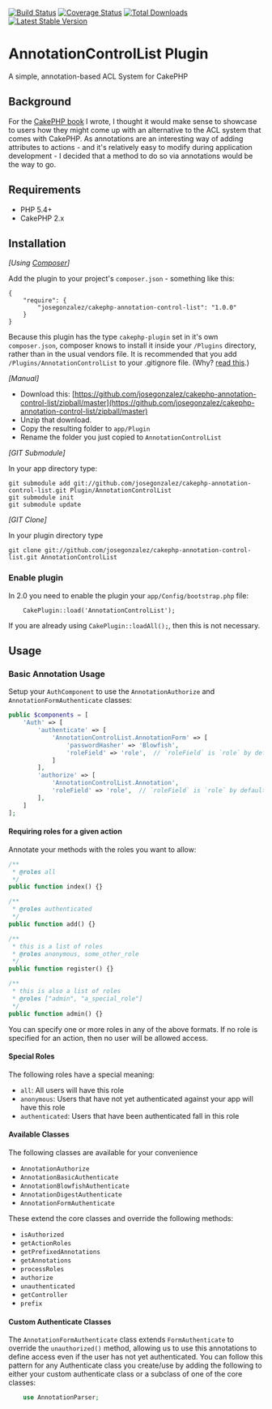 [![Build Status](https://travis-ci.org/josegonzalez/cakephp-annotation-control-list.svg?branch=master)](https://travis-ci.org/josegonzalez/cakephp-annotation-control-list) [![Coverage Status](https://img.shields.io/coveralls/josegonzalez/cakephp-annotation-control-list.svg)](https://coveralls.io/r/josegonzalez/cakephp-annotation-control-list?branch=master) [![Total Downloads](https://poser.pugx.org/josegonzalez/cakephp-annotation-control-list/downloads.svg)](https://packagist.org/packages/josegonzalez/cakephp-annotation-control-list) [![Latest Stable Version](https://poser.pugx.org/josegonzalez/cakephp-annotation-control-list/v/stable.svg)](https://packagist.org/packages/josegonzalez/cakephp-annotation-control-list)

# AnnotationControlList Plugin

A simple, annotation-based ACL System for CakePHP

## Background

For the [CakePHP book](http://josediazgonzalez.com/cakephp-book/) I wrote, I thought it would make sense to showcase to users how they might come up with an alternative to the ACL system that comes with CakePHP. As annotations are an interesting way of adding attributes to actions - and it's relatively easy to modify during application development - I decided that a method to do so via annotations would be the way to go.

## Requirements

* PHP 5.4+
* CakePHP 2.x

## Installation

_[Using [Composer](http://getcomposer.org/)]_

Add the plugin to your project's `composer.json` - something like this:

	{
		"require": {
			"josegonzalez/cakephp-annotation-control-list": "1.0.0"
		}
	}

Because this plugin has the type `cakephp-plugin` set in it's own `composer.json`, composer knows to install it inside your `/Plugins` directory, rather than in the usual vendors file. It is recommended that you add `/Plugins/AnnotationControlList` to your .gitignore file. (Why? [read this](http://getcomposer.org/doc/faqs/should-i-commit-the-dependencies-in-my-vendor-directory.md).)

_[Manual]_

* Download this: [https://github.com/josegonzalez/cakephp-annotation-control-list/zipball/master](https://github.com/josegonzalez/cakephp-annotation-control-list/zipball/master)
* Unzip that download.
* Copy the resulting folder to `app/Plugin`
* Rename the folder you just copied to `AnnotationControlList`

_[GIT Submodule]_

In your app directory type:

	git submodule add git://github.com/josegonzalez/cakephp-annotation-control-list.git Plugin/AnnotationControlList
	git submodule init
	git submodule update

_[GIT Clone]_

In your plugin directory type

	git clone git://github.com/josegonzalez/cakephp-annotation-control-list.git AnnotationControlList

### Enable plugin

In 2.0 you need to enable the plugin your `app/Config/bootstrap.php` file:

		CakePlugin::load('AnnotationControlList');

If you are already using `CakePlugin::loadAll();`, then this is not necessary.

## Usage

### Basic Annotation Usage

Setup your `AuthComponent` to use the `AnnotationAuthorize` and `AnnotationFormAuthenticate` classes:

```php
public $components = [
	'Auth' => [
		'authenticate' => [
			'AnnotationControlList.AnnotationForm' => [
				'passwordHasher' => 'Blowfish',
				'roleField' => 'role',  // `roleField` is `role` by default
			]
		],
		'authorize' => [
			'AnnotationControlList.Annotation',
			'roleField' => 'role',  // `roleField` is `role` by default
		],
	]
];
```

#### Requiring roles for a given action

Annotate your methods with the roles you want to allow:

```php
/**
 * @roles all
 */
public function index() {}

/**
 * @roles authenticated
 */
public function add() {}

/**
 * this is a list of roles
 * @roles anonymous, some_other_role
 */
public function register() {}

/**
 * this is also a list of roles
 * @roles ["admin", "a_special_role"]
 */
public function admin() {}
```

You can specify one or more roles in any of the above formats. If no role is specified for an action, then no user will be allowed access.

#### Special Roles

The following roles have a special meaning:

- `all`: All users will have this role
- `anonymous`: Users that have not yet authenticated against your app will have this role
- `authenticated`: Users that have been authenticated fall in this role

#### Available Classes

The following classes are available for your convenience

- `AnnotationAuthorize`
- `AnnotationBasicAuthenticate`
- `AnnotationBlowfishAuthenticate`
- `AnnotationDigestAuthenticate`
- `AnnotationFormAuthenticate`

These extend the core classes and override the following methods:

- `isAuthorized`
- `getActionRoles`
- `getPrefixedAnnotations`
- `getAnnotations`
- `processRoles`
- `authorize`
- `unauthenticated`
- `getController`
- `prefix`

#### Custom Authenticate Classes

The `AnnotationFormAuthenticate` class extends `FormAuthenticate` to override the `unauthorized()` method, allowing us to use this annotations to define access even if the user has not yet authenticated. You can follow this pattern for any Authenticate class you create/use by adding the following to either your custom authenticate class or a subclass of one of the core classes:

```php
	use AnnotationParser;
```
